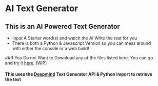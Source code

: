 # AI Text Generator  

## This is an AI Powered Text Generator  
- Input A Starter word(s) and watch the AI Write the rest for you  
- There is both a Python & Javascript Version so you can mess around with either the console or a web build!

##If You Do not Want to Download any of the files listed here. You can go and try it [here](turtlehelm.github.io/projects/Aitextgen).  (WIP)  


#### This uses the [Deepmind](https://deepai.org/machine-learning-model/text-generator) Text Generator API & Python import to retrieve the text  
